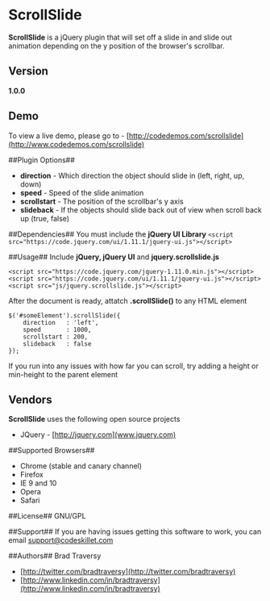 # ScrollSlide #

**ScrollSlide** is a jQuery plugin that will set off a slide in and slide out animation depending on the y position of the browser's scrollbar.


## Version ##
**1.0.0**

## Demo ##
To view a live demo, please go to - [http://codedemos.com/scrollslide](http://www.codedemos.com/scrollslide)

##Plugin Options##

* **direction** - Which direction the object should slide in (left, right, up, down)
* **speed** - Speed of the slide animation
* **scrollstart** - The position of the scrollbar's y axis
* **slideback** - If the objects should slide back out of view when scroll back up (true, false)

##Dependencies##
You must include the **jQuery UI Library**
```<script src="https://code.jquery.com/ui/1.11.1/jquery-ui.js"></script>```

##Usage##
Include **jQuery, jQuery UI** and **jquery.scrollslide.js**

    <script src="https://code.jquery.com/jquery-1.11.0.min.js"></script>
    <script src="https://code.jquery.com/ui/1.11.1/jquery-ui.js"></script>
    <script src="js/jquery.scrollslide.js"></script>


After the document is ready, attatch **.scrollSlide()** to any HTML element

    $('#someElement').scrollSlide({
	    direction   : 'left',
	    speed       : 1000,
        scrollstart : 200,
	    slideback   : false
    });

If you run into any issues with how far you can scroll, try adding a height or min-height to the parent element

## Vendors ##
**ScrollSlide** uses the following open source projects

* JQuery - [http://jquery.com](www.jquery.com)

##Supported Browsers##
* Chrome (stable and canary channel)
* Firefox
* IE 9 and 10
* Opera
* Safari

##License##
GNU/GPL

##Support##
If you are having issues getting this software to work, you can email support@codeskillet.com

##Authors##
Brad Traversy

* [http://twitter.com/bradtraversy](http://twitter.com/bradtraversy)
* [http://www.linkedin.com/in/bradtraversy](http://www.linkedin.com/in/bradtraversy)